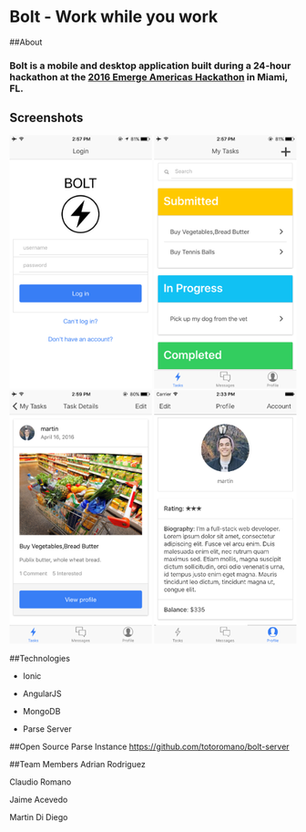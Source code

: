 # Bolt - Work while you work

##About
### Bolt is a mobile and desktop application built during a 24-hour hackathon at the [2016 Emerge Americas Hackathon](http://emergeamericas.com/hackathon/) in Miami, FL.

## Screenshots
<img src="images/screen1.png" width="250">
<img src="images/screen2.png" width="250"><br>
<img src="images/screen3.png" width="250">
<img src="images/screen4.png" width="250">

##Technologies
* Ionic

* AngularJS

* MongoDB

* Parse Server

##Open Source Parse Instance
https://github.com/totoromano/bolt-server

##Team Members
Adrian Rodriguez

Claudio Romano

Jaime Acevedo

Martin Di Diego
